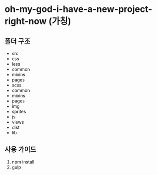 # oh-my-god-i-have-a-new-project-right-now (가칭)

## 폴더 구조
* src
 * css
  * less
   * common
   * mixins
   * pages
  * scss
   * common
   * mixins
   * pages
 * img
  * sprites
 * js
 * views
* dist
* lib

## 사용 가이드

1. npm install
2. gulp
